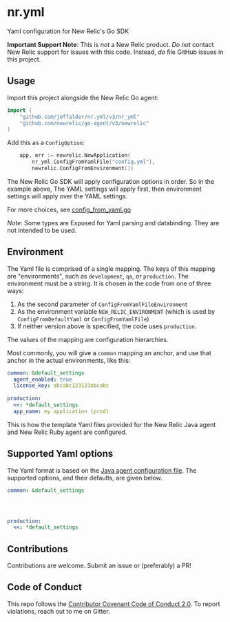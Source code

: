 # nr.yml

Yaml configuration for New Relic's Go SDK

**Important Support Note**: This is _not_ a New Relic product. _Do not_ contact New Relic support for issues with this code. Instead, _do_ file GitHub issues in this project.

## Usage

Import this project alongside the New Relic Go agent:

```go
import (
	"github.com/jeffalder/nr.yml/v3/nr_yml"
	"github.com/newrelic/go-agent/v3/newrelic"
)
```

Add this as a `ConfigOption`:

```go
	app, err := newrelic.NewApplication(
		nr_yml.ConfigFromYamlFile("config.yml"),
		newrelic.ConfigFromEnvironment())
```

The New Relic Go SDK will apply configuration options in order. So in the example above, The YAML settings will apply first, then environment settings will apply over the YAML settings.

For more choices, see [config_from_yaml.go](https://github.com/jeffalder/nr.yml/blob/main/v3/nr_yml/config_from_yaml.go)

*Note*: Some types are Exposed for Yaml parsing and databinding. They are not intended to be used.

## Environment

The Yaml file is comprised of a single mapping. The keys of this mapping are "environments", such as `development`, `qa`, or `production`. The environment must be a string. It is chosen in the code from one of three ways:
1. As the second parameter of `ConfigFromYamlFileEnvironment`
2. As the environment variable `NEW_RELIC_ENVIRONMENT` (which is used by `ConfigFromDefaultYaml` or `ConfigFromYamlFile`)
3. If neither version above is specified, the code uses `production`.

The values of the mapping are configuration hierarchies.

Most commonly, you will give a `common` mapping an anchor, and use that anchor in the actual environments, like this:

```yaml
common: &default_settings
  agent_enabled: true
  license_key: abcabc123123abcabc
  
production:
  <<: *default_settings
  app_name: my application (prod)
```

This is how the template Yaml files provided for the New Relic Java agent and New Relic Ruby agent are configured.

## Supported Yaml options

The Yaml format is based on the [Java agent configuration file](https://docs.newrelic.com/docs/agents/java-agent/configuration/java-agent-configuration-config-file). The supported options, and their defaults, are given below.

```yaml
common: &default_settings




production:
  <<: *default_settings
```


## Contributions

Contributions are welcome. Submit an issue or (preferably) a PR!

## Code of Conduct

This repo follows the [Contributor Covenant Code of Conduct 2.0](https://www.contributor-covenant.org/version/2/0/code_of_conduct/). To report violations, reach out to me on Gitter.
